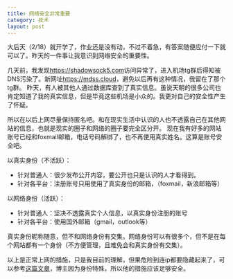 ```yaml
---
title: 网络安全非常重要
category: 技术
layout: post
---
```


大后天（2/18）就开学了，作业还是没有动，不过不着急，有答案随便应付一下就可以了。昨天的一件事让我意识到网络安全的重要性。

几天前，我发现<https://shadowsock5.com>访问异常了，进入机场tg群后得知被DNS污染了。新网址<https://mdss.cloud>，避免以后再有这种情况，我留在了那个tg群。
昨天，有人被其他人通过数据库查到了真实信息。虽说天朝的很多公司也肯定知道了我的真实信息，但是毕竟这些机场是小众的。我更对自己的安全性产生了怀疑。

所以在以后上网尽量保持匿名吧。和在现实生活中认识的人也不透露自己在其他网站的信息，也就是现实的圈子和网络的圈子要完全区分开。
现在我有好多的网站账号已经和foxmail邮箱，电话号码解绑了，也不再使用真实姓名。这算是账号安全吧。

以真实身份（不活跃）：
- 针对普通人：很少发布公开内容，要公开也只是认识的人才看得到。
- 针对各平台：注册账号只用使用了真实身份的邮箱，（foxmail，新浪邮箱等）

以网络身份（活跃）：
- 针对普通人：坚决不透露真实个人信息，以真实身份注册的账号
- 针对各平台：使用国外邮箱（gmail，outlook等）

真实身份昵称随意，但不和网络身份有交集。网络身份可以有很多个，但不是在每个网站都有一个身份（不方便管理，且难免会和真实身份有交集）。

以上是正常上网的措施，只是我目前的理解，但果危险到连ip都要隐藏起来了，可以参考[这篇文章](https://program-think.blogspot.com/2019/01/Security-Guide-for-Political-Activists.html)，博主因为身份特殊，所以他的措施应该足够安全。

